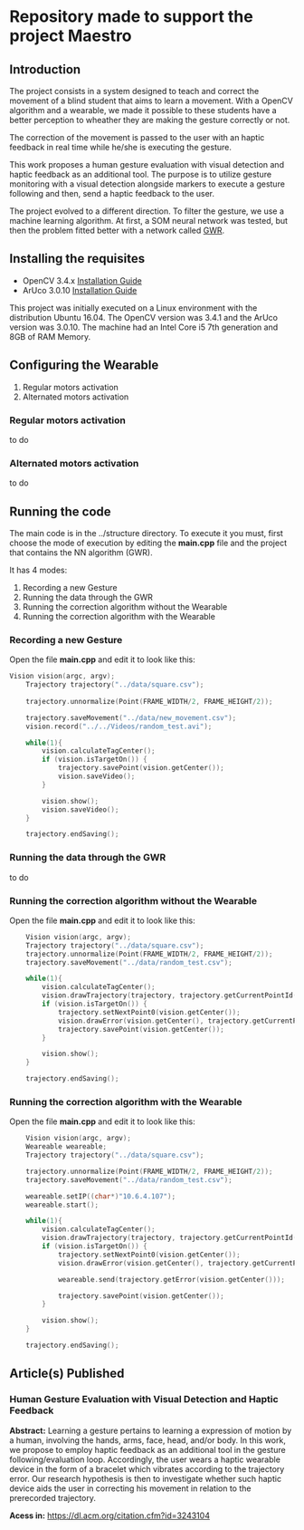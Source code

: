 # Repository made to support the project Maestro
 
## Introduction
The project consists in a system designed to teach and correct the movement of a blind student that aims to learn a movement. With a OpenCV algorithm and a wearable, we made it possible to these students have a better perception to wheather they are making the gesture correctly or not.

The correction of the movement is passed to the user with an haptic feedback in real time while he/she is executing the gesture.

This work proposes a human gesture evaluation with visual detection and haptic feedback as an additional tool. The purpose is to utilize gesture monitoring with a visual detection alongside markers to execute a gesture following and then, send a haptic feedback to the user.

The project evolved to a different direction. To filter the gesture, we use a machine learning algorithm. At first, a SOM neural network was tested, but then the problem fitted better with a network called [GWR](https://www.sciencedirect.com/science/article/pii/S0893608002000783).

## Installing the requisites
* OpenCV 3.4.x [Installation Guide](https://docs.opencv.org/master/d7/d9f/tutorial_linux_install.html)
* ArUco 3.0.10 [Installation Guide](http://maztories.blogspot.com/2013/07/installing-aruco-augmented-reality.html)

This project was initially executed on a Linux environment with the distribution Ubuntu 16.04. The OpenCV version was 3.4.1 and the ArUco version was 3.0.10. The machine had an Intel Core i5 7th generation and 8GB of RAM Memory.

## Configuring the Wearable

1. Regular motors activation
2. Alternated motors activation

### Regular motors activation
to do

### Alternated motors activation
to do 

## Running the code
The main code is in the ../structure directory. To execute it you must, first choose the mode of execution by editing the **main.cpp** file and the project that contains the NN algorithm (GWR).

It has 4 modes:
1. Recording a new Gesture
2. Running the data through the GWR
3. Running the correction algorithm without the Wearable
4. Running the correction algorithm with the Wearable

### Recording a new Gesture
Open the file **main.cpp** and edit it to look like this:

```c++
Vision vision(argc, argv);
    Trajectory trajectory("../data/square.csv");
    
    trajectory.unnormalize(Point(FRAME_WIDTH/2, FRAME_HEIGHT/2));

    trajectory.saveMovement("../data/new_movement.csv");
    vision.record("../../Videos/random_test.avi");

    while(1){
        vision.calculateTagCenter();
        if (vision.isTargetOn()) {
            trajectory.savePoint(vision.getCenter());
            vision.saveVideo();
        }

        vision.show();
        vision.saveVideo();
    }

    trajectory.endSaving();
```

### Running the data through the GWR
to do

### Running the correction algorithm without the Wearable
Open the file **main.cpp** and edit it to look like this:

```c++
    Vision vision(argc, argv);
    Trajectory trajectory("../data/square.csv");
    trajectory.unnormalize(Point(FRAME_WIDTH/2, FRAME_HEIGHT/2));
    trajectory.saveMovement("../data/random_test.csv");

    while(1){
        vision.calculateTagCenter();
        vision.drawTrajectory(trajectory, trajectory.getCurrentPointId());
        if (vision.isTargetOn()) {
            trajectory.setNextPoint0(vision.getCenter());
            vision.drawError(vision.getCenter(), trajectory.getCurrentPoint());
            trajectory.savePoint(vision.getCenter());
        }

        vision.show();
    }

    trajectory.endSaving();
```

### Running the correction algorithm with the Wearable
Open the file **main.cpp** and edit it to look like this:

```c++
    Vision vision(argc, argv);
    Weareable weareable;
    Trajectory trajectory("../data/square.csv");

    trajectory.unnormalize(Point(FRAME_WIDTH/2, FRAME_HEIGHT/2));
    trajectory.saveMovement("../data/random_test.csv");

    weareable.setIP((char*)"10.6.4.107");
    weareable.start();

    while(1){
        vision.calculateTagCenter();
        vision.drawTrajectory(trajectory, trajectory.getCurrentPointId());
        if (vision.isTargetOn()) {
            trajectory.setNextPoint0(vision.getCenter());
            vision.drawError(vision.getCenter(), trajectory.getCurrentPoint());

            weareable.send(trajectory.getError(vision.getCenter()));

            trajectory.savePoint(vision.getCenter());
        }

        vision.show();
    }

    trajectory.endSaving();
```

## Article(s) Published
### Human Gesture Evaluation with Visual Detection and Haptic Feedback
**Abstract:** Learning a gesture pertains to learning a expression of motion by a human, involving the hands, arms, face, head, and/or body. In this work, we propose to employ haptic feedback as an additional tool in the gesture following/evaluation loop. Accordingly, the user wears a haptic wearable device in the form of a bracelet which vibrates according to the trajectory error. Our research hypothesis is then to investigate whether such haptic device aids the user in correcting his movement in relation to the prerecorded trajectory.

**Acess in:** https://dl.acm.org/citation.cfm?id=3243104
